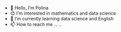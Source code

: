 - 👋 Hello, I’m Polina
- 😊 I’m interested in 
mathematics and data science
- 🌱 I’m currently learning data science and English
- 📫 How to reach me ...
..


<!---
Pokolo24/Pokolo24 is a ✨ special ✨ repository because its `README.md` (this file) appears on your GitHub profile.
You can click the Preview link to take a look at your changes.
--->
